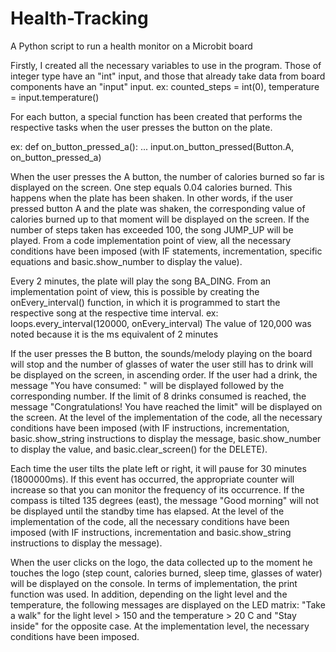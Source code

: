 # Health-Tracking
A Python script to run a health monitor on a Microbit board

Firstly, I created all the necessary variables to use in the program.
Those of integer type have an "int" input, and those that already take data from board components have an "input" input.
ex: counted_steps = int(0), temperature = input.temperature()

For each button, a special function has been created that performs the respective tasks when the user presses the button on the plate.

ex: def on_button_pressed_a():
        ...
input.on_button_pressed(Button.A, on_button_pressed_a)

When the user presses the A button, the number of calories burned so far is displayed on the screen. One step equals 0.04 calories burned. This happens when the plate has been shaken. In other words, if the user pressed button A and the plate was shaken, the corresponding value of calories burned up to that moment will be displayed on the screen. If the number of steps taken has exceeded 100, the song JUMP_UP will be played. From a code implementation point of view, all the necessary conditions have been imposed (with IF statements, incrementation, specific equations and basic.show_number to display the value).

Every 2 minutes, the plate will play the song BA_DING. From an implementation point of view, this is possible by creating the onEvery_interval() function, in which it is programmed to start the respective song at the respective time interval.
ex: loops.every_interval(120000, onEvery_interval)
The value of 120,000 was noted because it is the ms equivalent of 2 minutes

If the user presses the B button, the sounds/melody playing on the board will stop and the number of glasses of water the user still has to drink will be displayed on the screen, in ascending order. If the user had a drink, the message "You have consumed: " will be displayed followed by the corresponding number. If the limit of 8 drinks consumed is reached, the message "Congratulations! You have reached the limit" will be displayed on the screen. At the level of the implementation of the code, all the necessary conditions have been imposed (with IF instructions, incrementation, basic.show_string instructions to display the message, basic.show_number to display the value, and basic.clear_screen() for the DELETE).

Each time the user tilts the plate left or right, it will pause for 30 minutes (1800000ms). If this event has occurred, the appropriate counter will increase so that you can monitor the frequency of its occurrence. If the compass is tilted 135 degrees (east), the message "Good morning" will not be displayed until the standby time has elapsed. At the level of the implementation of the code, all the necessary conditions have been imposed (with IF instructions, incrementation and basic.show_string instructions to display the message).

When the user clicks on the logo, the data collected up to the moment he touches the logo (step count, calories burned, sleep time, glasses of water) will be displayed on the console. In terms of implementation, the print function was used. In addition, depending on the light level and the temperature, the following messages are displayed on the LED matrix: "Take a walk" for the light level > 150 and the temperature > 20 C and "Stay inside" for the opposite case. At the implementation level, the necessary conditions have been imposed.
